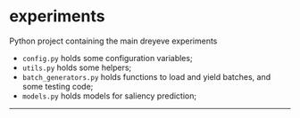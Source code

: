 # experiments
Python project containing the main dreyeve experiments

* `config.py` holds some configuration variables;
* `utils.py` holds some helpers;
* `batch_generators.py` holds functions to load and yield batches, and
 some testing code;
* `models.py` holds models for saliency prediction;


---